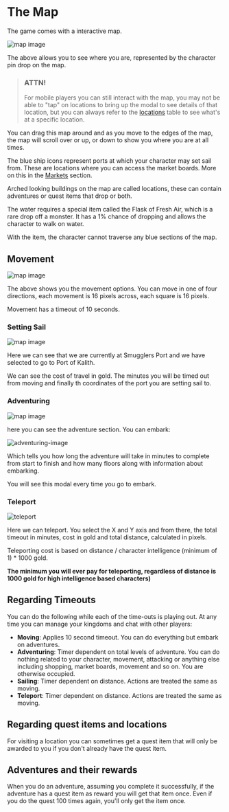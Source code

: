 # The Map

The game comes with a interactive map.

![map image](/storage/info/map/images/map.png)

The above allows you to see where you are, represented by the character pin drop on the map.

> ### ATTN! 
>
> For mobile players you can still interact with the map, you may not be able to "tap" on locations
> to bring up the modal to see details of that location, but you can always refer to the [locations]()
> table to see what's at a specific location.

You can drag this map around and as you move to the edges of the map, the map will scroll over or up, or down to show you where you are at all times.

The blue ship icons represent ports at which your character may set sail from. These are locations where you can access the market boards. More on this in the [Markets]() section.

Arched looking buildings on the map are called locations, these can contain adventures or quest items that drop or both.

The water requires a special item called the Flask of Fresh Air, which is a rare drop off a monster. It has a 1% chance of dropping and allows the character to walk on water.

With the item, the character cannot traverse any blue sections of the map.

## Movement

![map image](/storage/info/map/images/movement.png)

The above shows you the movement options. You can move in one of four directions, each movement is 16 pixels across, each square is 16 pixels.

Movement has a timeout of 10 seconds.

### Setting Sail

![map image](/storage/info/map/images/set-sail.png)

Here we can see that we are currently at Smugglers Port and we have selected to go to Port of Kalith.

We can see the cost of travel in gold. The minutes you will be timed out from moving and finally th coordinates of the port you are setting sail to.

### Adventuring

![map image](/storage/info/map/images/adventuring.png)

here you can see the adventure section. You can embark:

![adventuring-image](/storage/info/map/images/adventuring-modal.png)

Which tells you how long the adventure will take in minutes to complete from start to finish and how many floors along with information about embarking.

You will see this modal every time you go to embark.

### Teleport

![teleport](/storage/info/map/images/teleport.png)

Here we can teleport. You select the X and Y axis and from there, the total timeout in minutes, cost in gold and total distance, calculated in pixels.

Teleporting cost is based on distance / character intelligence (minimum of 1) * 1000 gold.

**The minimum you will ever pay for teleporting, regardless of distance is 1000 gold for high intelligence based characters)**

## Regarding Timeouts

You can do the following while each of the time-outs is playing out. At any time you can manage your kingdoms and chat with other players:

- **Moving**: Applies 10 second timeout. You can do everything but embark on adventures.
- **Adventuring**: Timer dependent on total levels of adventure. You can do nothing related to your character, movement, attacking or anything else including shopping, market boards, movement and so on. You are otherwise occupied.
- **Sailing**: Timer dependent on distance. Actions are treated the same as moving.
- **Teleport**: Timer dependent on distance. Actions are treated the same as moving.

## Regarding quest items and locations

For visiting a location you can sometimes get a quest item that will only be awarded to you if you don't already have the quest item.

## Adventures and their rewards

When you do an adventure, assuming you complete it successfully, if the adventure has a quest item as reward you will get that item once. Even if you do the quest 100 times again, you'll only get the item once.





